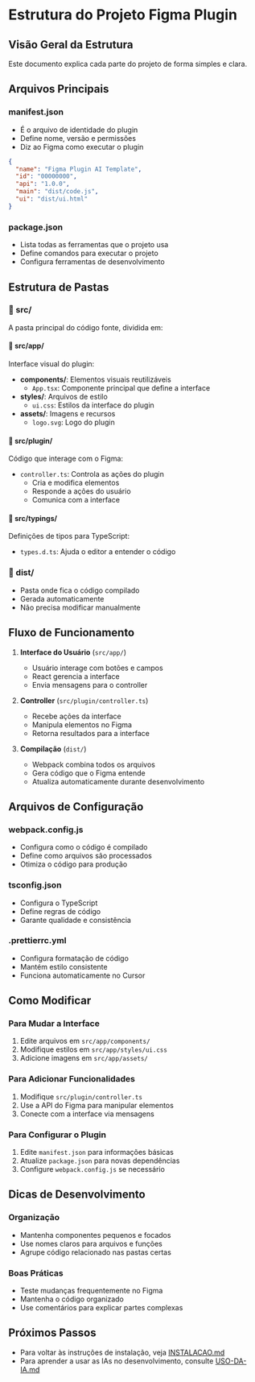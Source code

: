 # Estrutura do Projeto Figma Plugin


## Visão Geral da Estrutura

Este documento explica cada parte do projeto de forma simples e clara.

## Arquivos Principais

### manifest.json
- É o arquivo de identidade do plugin
- Define nome, versão e permissões
- Diz ao Figma como executar o plugin
```json
{
  "name": "Figma Plugin AI Template",
  "id": "00000000",
  "api": "1.0.0",
  "main": "dist/code.js",
  "ui": "dist/ui.html"
}
```

### package.json
- Lista todas as ferramentas que o projeto usa
- Define comandos para executar o projeto
- Configura ferramentas de desenvolvimento

## Estrutura de Pastas

### 📁 src/
A pasta principal do código fonte, dividida em:

#### 📁 src/app/
Interface visual do plugin:
- **components/**: Elementos visuais reutilizáveis
  - `App.tsx`: Componente principal que define a interface
- **styles/**: Arquivos de estilo
  - `ui.css`: Estilos da interface do plugin
- **assets/**: Imagens e recursos
  - `logo.svg`: Logo do plugin

#### 📁 src/plugin/
Código que interage com o Figma:
- `controller.ts`: Controla as ações do plugin
  - Cria e modifica elementos
  - Responde a ações do usuário
  - Comunica com a interface

#### 📁 src/typings/
Definições de tipos para TypeScript:
- `types.d.ts`: Ajuda o editor a entender o código

### 📁 dist/
- Pasta onde fica o código compilado
- Gerada automaticamente
- Não precisa modificar manualmente

## Fluxo de Funcionamento

1. **Interface do Usuário** (`src/app/`)
   - Usuário interage com botões e campos
   - React gerencia a interface
   - Envia mensagens para o controller

2. **Controller** (`src/plugin/controller.ts`)
   - Recebe ações da interface
   - Manipula elementos no Figma
   - Retorna resultados para a interface

3. **Compilação** (`dist/`)
   - Webpack combina todos os arquivos
   - Gera código que o Figma entende
   - Atualiza automaticamente durante desenvolvimento

## Arquivos de Configuração

### webpack.config.js
- Configura como o código é compilado
- Define como arquivos são processados
- Otimiza o código para produção

### tsconfig.json
- Configura o TypeScript
- Define regras de código
- Garante qualidade e consistência

### .prettierrc.yml
- Configura formatação de código
- Mantém estilo consistente
- Funciona automaticamente no Cursor

## Como Modificar

### Para Mudar a Interface
1. Edite arquivos em `src/app/components/`
2. Modifique estilos em `src/app/styles/ui.css`
3. Adicione imagens em `src/app/assets/`

### Para Adicionar Funcionalidades
1. Modifique `src/plugin/controller.ts`
2. Use a API do Figma para manipular elementos
3. Conecte com a interface via mensagens

### Para Configurar o Plugin
1. Edite `manifest.json` para informações básicas
2. Atualize `package.json` para novas dependências
3. Configure `webpack.config.js` se necessário

## Dicas de Desenvolvimento

### Organização
- Mantenha componentes pequenos e focados
- Use nomes claros para arquivos e funções
- Agrupe código relacionado nas pastas certas

### Boas Práticas
- Teste mudanças frequentemente no Figma
- Mantenha o código organizado
- Use comentários para explicar partes complexas

## Próximos Passos
- Para voltar às instruções de instalação, veja [INSTALACAO.md](INSTALACAO.md)
- Para aprender a usar as IAs no desenvolvimento, consulte [USO-DA-IA.md](USO-DA-IA.md)